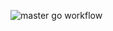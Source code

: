 ![master go workflow](https://github.com/lincentpega/kodalib-rpc-db/actions/workflows/go.yml/badge.svg?branch=master)
